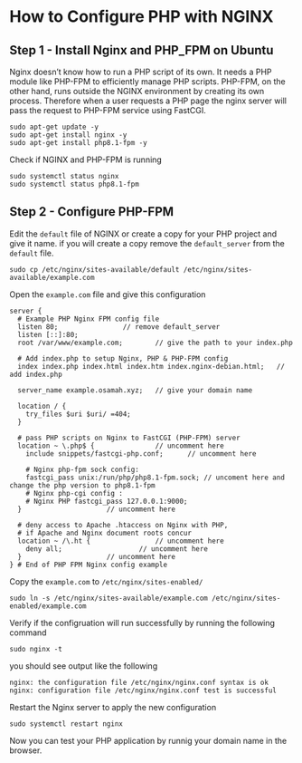 # How to Configure PHP with NGINX
## Step 1 - Install Nginx and PHP_FPM on Ubuntu
Nginx doesn’t know how to run a PHP script of its own. It needs a PHP module like PHP-FPM to efficiently manage PHP scripts. PHP-FPM, on the other hand, runs outside the NGINX environment by creating its own process. Therefore when a user requests a PHP page the nginx server will pass the request to PHP-FPM service using FastCGI.
```
sudo apt-get update -y
sudo apt-get install nginx -y
sudo apt-get install php8.1-fpm -y
```
Check if NGINX and PHP-FPM is running
```
sudo systemctl status nginx
sudo systemctl status php8.1-fpm
```

## Step 2 - Configure PHP-FPM
Edit the `default` file of NGINX or create a copy for your PHP project and give it name. if you will create a copy remove the `default_server` from the `default` file.
```
sudo cp /etc/nginx/sites-available/default /etc/nginx/sites-available/example.com
```
Open the `example.com` file and give this configuration
```
server {
  # Example PHP Nginx FPM config file
  listen 80;				// remove default_server
  listen [::]:80;
  root /var/www/example.com;		// give the path to your index.php

  # Add index.php to setup Nginx, PHP & PHP-FPM config
  index index.php index.html index.htm index.nginx-debian.html;   // add index.php

  server_name example.osamah.xyz;	// give your domain name

  location / {
    try_files $uri $uri/ =404;
  }

  # pass PHP scripts on Nginx to FastCGI (PHP-FPM) server
  location ~ \.php$ {				// uncomment here
    include snippets/fastcgi-php.conf;		// uncomment here

    # Nginx php-fpm sock config:
    fastcgi_pass unix:/run/php/php8.1-fpm.sock;	// uncoment here and change the php version to php8.1-fpm
    # Nginx php-cgi config :
    # Nginx PHP fastcgi_pass 127.0.0.1:9000;
  }						// uncomment here

  # deny access to Apache .htaccess on Nginx with PHP, 
  # if Apache and Nginx document roots concur
  location ~ /\.ht {				// uncomment here
    deny all;					// uncomment here
  }						// uncomment here
} # End of PHP FPM Nginx config example
```
Copy the `example.com` to `/etc/nginx/sites-enabled/`
```
sudo ln -s /etc/nginx/sites-available/example.com /etc/nginx/sites-enabled/example.com
```
Verify if the configruation will run successfully by running the following command
```
sudo nginx -t
```
you should see output like the following
```
nginx: the configuration file /etc/nginx/nginx.conf syntax is ok
nginx: configuration file /etc/nginx/nginx.conf test is successful
```
Restart the Nginx server to apply the new configuration
```
sudo systemctl restart nginx
```
Now you can test your PHP application by runnig your domain name in the browser.

